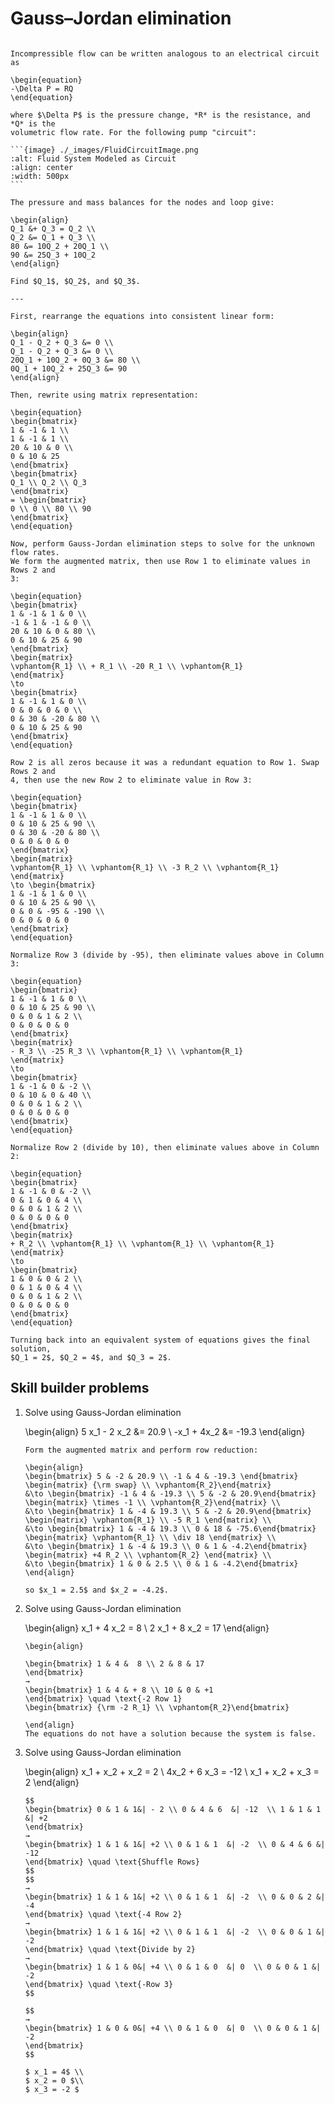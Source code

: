 # Gauss–Jordan elimination

````{example} Pump circuit

Incompressible flow can be written analogous to an electrical circuit as

\begin{equation}
-\Delta P = RQ
\end{equation}

where $\Delta P$ is the pressure change, *R* is the resistance, and *Q* is the
volumetric flow rate. For the following pump "circuit":

```{image} ./_images/FluidCircuitImage.png
:alt: Fluid System Modeled as Circuit
:align: center
:width: 500px
```

The pressure and mass balances for the nodes and loop give:

\begin{align}
Q_1 &+ Q_3 = Q_2 \\
Q_2 &= Q_1 + Q_3 \\
80 &= 10Q_2 + 20Q_1 \\
90 &= 25Q_3 + 10Q_2
\end{align}

Find $Q_1$, $Q_2$, and $Q_3$.

---

First, rearrange the equations into consistent linear form:

\begin{align}
Q_1 - Q_2 + Q_3 &= 0 \\
Q_1 - Q_2 + Q_3 &= 0 \\
20Q_1 + 10Q_2 + 0Q_3 &= 80 \\
0Q_1 + 10Q_2 + 25Q_3 &= 90
\end{align}

Then, rewrite using matrix representation:

\begin{equation}
\begin{bmatrix}
1 & -1 & 1 \\
1 & -1 & 1 \\
20 & 10 & 0 \\
0 & 10 & 25
\end{bmatrix}
\begin{bmatrix}
Q_1 \\ Q_2 \\ Q_3
\end{bmatrix}
= \begin{bmatrix}
0 \\ 0 \\ 80 \\ 90
\end{bmatrix}
\end{equation}

Now, perform Gauss-Jordan elimination steps to solve for the unknown flow rates.
We form the augmented matrix, then use Row 1 to eliminate values in Rows 2 and
3:

\begin{equation}
\begin{bmatrix}
1 & -1 & 1 & 0 \\
-1 & 1 & -1 & 0 \\
20 & 10 & 0 & 80 \\
0 & 10 & 25 & 90
\end{bmatrix}
\begin{matrix}
\vphantom{R_1} \\ + R_1 \\ -20 R_1 \\ \vphantom{R_1}
\end{matrix}
\to
\begin{bmatrix}
1 & -1 & 1 & 0 \\
0 & 0 & 0 & 0 \\
0 & 30 & -20 & 80 \\
0 & 10 & 25 & 90
\end{bmatrix}
\end{equation}

Row 2 is all zeros because it was a redundant equation to Row 1. Swap Rows 2 and
4, then use the new Row 2 to eliminate value in Row 3:

\begin{equation}
\begin{bmatrix}
1 & -1 & 1 & 0 \\
0 & 10 & 25 & 90 \\
0 & 30 & -20 & 80 \\
0 & 0 & 0 & 0
\end{bmatrix}
\begin{matrix}
\vphantom{R_1} \\ \vphantom{R_1} \\ -3 R_2 \\ \vphantom{R_1}
\end{matrix}
\to \begin{bmatrix}
1 & -1 & 1 & 0 \\
0 & 10 & 25 & 90 \\
0 & 0 & -95 & -190 \\
0 & 0 & 0 & 0
\end{bmatrix}
\end{equation}

Normalize Row 3 (divide by -95), then eliminate values above in Column 3:

\begin{equation}
\begin{bmatrix}
1 & -1 & 1 & 0 \\
0 & 10 & 25 & 90 \\
0 & 0 & 1 & 2 \\
0 & 0 & 0 & 0
\end{bmatrix}
\begin{matrix}
- R_3 \\ -25 R_3 \\ \vphantom{R_1} \\ \vphantom{R_1}
\end{matrix}
\to
\begin{bmatrix}
1 & -1 & 0 & -2 \\
0 & 10 & 0 & 40 \\
0 & 0 & 1 & 2 \\
0 & 0 & 0 & 0
\end{bmatrix}
\end{equation}

Normalize Row 2 (divide by 10), then eliminate values above in Column 2:

\begin{equation}
\begin{bmatrix}
1 & -1 & 0 & -2 \\
0 & 1 & 0 & 4 \\
0 & 0 & 1 & 2 \\
0 & 0 & 0 & 0
\end{bmatrix}
\begin{matrix}
+ R_2 \\ \vphantom{R_1} \\ \vphantom{R_1} \\ \vphantom{R_1}
\end{matrix}
\to
\begin{bmatrix}
1 & 0 & 0 & 2 \\
0 & 1 & 0 & 4 \\
0 & 0 & 1 & 2 \\
0 & 0 & 0 & 0
\end{bmatrix}
\end{equation}

Turning back into an equivalent system of equations gives the final solution,
$Q_1 = 2$, $Q_2 = 4$, and $Q_3 = 2$.
````

## Skill builder problems

1. Solve using Gauss-Jordan elimination

   \begin{align}
   5 x_1 - 2 x_2 &= 20.9 \\
   -x_1 + 4x_2 &= -19.3
   \end{align}

   ```{solution}
   Form the augmented matrix and perform row reduction:

   \begin{align}
   \begin{bmatrix} 5 & -2 & 20.9 \\ -1 & 4 & -19.3 \end{bmatrix}
   \begin{matrix} {\rm swap} \\ \vphantom{R_2}\end{matrix}
   &\to \begin{bmatrix} -1 & 4 & -19.3 \\ 5 & -2 & 20.9\end{bmatrix}
   \begin{matrix} \times -1 \\ \vphantom{R_2}\end{matrix} \\
   &\to \begin{bmatrix} 1 & -4 & 19.3 \\ 5 & -2 & 20.9\end{bmatrix}
   \begin{matrix} \vphantom{R_1} \\ -5 R_1 \end{matrix} \\
   &\to \begin{bmatrix} 1 & -4 & 19.3 \\ 0 & 18 & -75.6\end{bmatrix}
   \begin{matrix} \vphantom{R_1} \\ \div 18 \end{matrix} \\
   &\to \begin{bmatrix} 1 & -4 & 19.3 \\ 0 & 1 & -4.2\end{bmatrix}
   \begin{matrix} +4 R_2 \\ \vphantom{R_2} \end{matrix} \\
   &\to \begin{bmatrix} 1 & 0 & 2.5 \\ 0 & 1 & -4.2\end{bmatrix}
   \end{align}

   so $x_1 = 2.5$ and $x_2 = -4.2$.

2. Solve using Gauss-Jordan elimination

   \begin{align}
   x_1 + 4 x_2 = 8 \\
   2 x_1 + 8 x_2 = 17
   \end{align}

   ```{solution}
   \begin{align}
   
   \begin{bmatrix} 1 & 4 &  8 \\ 2 & 8 & 17
   \end{bmatrix}
   →
   \begin{bmatrix} 1 & 4 & + 8 \\ 10 & 0 & +1
   \end{bmatrix} \quad \text{-2 Row 1}
   \begin{bmatrix} {\rm -2 R_1} \\ \vphantom{R_2}\end{bmatrix}
   
   \end{align}
   The equations do not have a solution because the system is false.
   ```

3. Solve using Gauss-Jordan elimination

   \begin{align}
   x_1 + x_2 + x_2 = 2 \\
   4x_2 + 6 x_3 = -12 \\
   x_1 + x_2 + x_3 = 2
   \end{align}

   ```{solution}
   $$
   \begin{bmatrix} 0 & 1 & 1&| - 2 \\ 0 & 4 & 6  &| -12  \\ 1 & 1 & 1 &| +2
   \end{bmatrix}
   →
   \begin{bmatrix} 1 & 1 & 1&| +2 \\ 0 & 1 & 1  &| -2  \\ 0 & 4 & 6 &| -12
   \end{bmatrix} \quad \text{Shuffle Rows}
   $$
   $$
   →
   \begin{bmatrix} 1 & 1 & 1&| +2 \\ 0 & 1 & 1  &| -2  \\ 0 & 0 & 2 &| -4
   \end{bmatrix} \quad \text{-4 Row 2}
   →
   \begin{bmatrix} 1 & 1 & 1&| +2 \\ 0 & 1 & 1  &| -2  \\ 0 & 0 & 1 &| -2
   \end{bmatrix} \quad \text{Divide by 2}
   →
   \begin{bmatrix} 1 & 1 & 0&| +4 \\ 0 & 1 & 0  &| 0  \\ 0 & 0 & 1 &| -2
   \end{bmatrix} \quad \text{-Row 3}
   $$

   $$
   →
   \begin{bmatrix} 1 & 0 & 0&| +4 \\ 0 & 1 & 0  &| 0  \\ 0 & 0 & 1 &| -2
   \end{bmatrix}
   $$
   
   $ x_1 = 4$ \\
   $ x_2 = 0 $\\
   $ x_3 = -2 $
   
   ```

